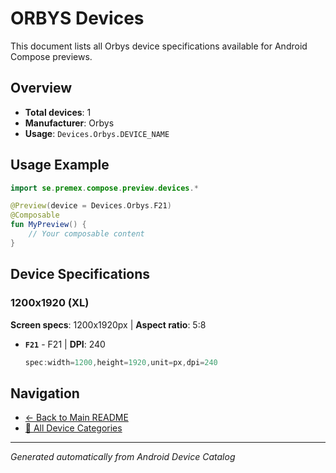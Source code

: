 # ORBYS Devices

This document lists all Orbys device specifications available for Android Compose previews.

## Overview

- **Total devices**: 1
- **Manufacturer**: Orbys
- **Usage**: `Devices.Orbys.DEVICE_NAME`

## Usage Example

```kotlin
import se.premex.compose.preview.devices.*

@Preview(device = Devices.Orbys.F21)
@Composable
fun MyPreview() {
    // Your composable content
}
```

## Device Specifications

### 1200x1920 (XL)

**Screen specs**: 1200x1920px | **Aspect ratio**: 5:8

- **`F21`** - F21 | **DPI**: 240
  ```kotlin
  spec:width=1200,height=1920,unit=px,dpi=240
  ```

## Navigation

- [← Back to Main README](../../README.md)
- [📱 All Device Categories](../README.md)

---
*Generated automatically from Android Device Catalog*
